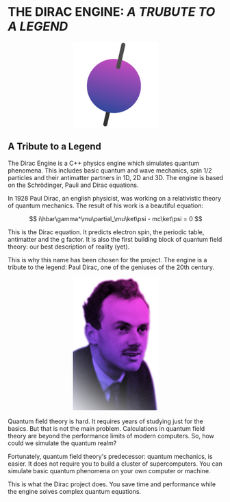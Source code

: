 # THE DIRAC ENGINE: *A TRUBUTE TO A LEGEND*

<p align="center">
    <img src="./assets/dirac-engine.svg" width="200">
<p/>

## A Tribute to a Legend

The Dirac Engine is a C++ physics engine which simulates quantum phenomena. This includes basic quantum and wave mechanics, spin 1/2 particles and their antimatter partners in 1D, 2D and 3D. The engine is based on the Schrödinger, Pauli and Dirac equations.

In 1928 Paul Dirac, an english physicist, was working on a relativistic theory of quantum mechanics. The result of his work is a beautiful equation:

$$ i\hbar\gamma^\mu\partial_\mu\ket\psi - mc\ket\psi = 0 $$

This is the Dirac equation. It predicts electron spin, the periodic table, antimatter and the g factor. It is also the first building block of quantum field theory: оur best description of reality (yet).

This is why this name has been chosen for the project. The engine is a tribute to the legend: Paul Dirac, one of the geniuses of the 20th century.

<p align="center">
    <img src="./assets/paul-dirac-grad.png" width="200">
<p/>

Quantum field theory is hard. It requires years of studying just for the basics. But that is not the main problem. Calculations in quantum field theory are beyond the performance limits of modern computers. So, how could we simulate the quantum realm?

Fortunately, quantum field theory's predecessor: quantum mechanics, is easier. It does not require you to build a cluster of supercomputers. You can simulate basic quantum phenomena on your own computer or machine.

This is what the Dirac project does. You save time and performance while the engine solves complex quantum equations.